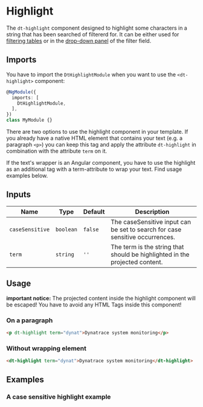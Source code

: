 # Highlight

<docs-source-example example="DefaultHighlightExampleComponent"></docs-source-example>

The `dt-highlight` component designed to highlight some characters in a string that has been searched of filtererd for.
It can be either used for [filtering tables](/components/table#table-filter-behavior) or in the [drop-down panel](/components/filter#adding-filters) of the filter field.

## Imports

You have to import the `DtHighlightModule` when you want to use the `<dt-highlight>` component:

```typescript
@NgModule({
  imports: [
    DtHighlightModule,
  ],
})
class MyModule {}
```

There are two options to use the highlight component in your template. If you already have a native HTML element that contains your text (e.g. a paragraph `<p>`) you can keep this tag and apply the attribute `dt-highlight` in combination with the attribute `term` on it.

If the text's wrapper is an Angular component, you have to use the highlight as an additional tag with a term-attribute to wrap your text. Find usage examples below.

## Inputs

| Name | Type | Default | Description |
| --- | --- | --- | --- |
| `caseSensitive` | `boolean` | `false` | The caseSensitive input can be set to search for case sensitive occurrences. |
| `term` | `string` | `''` | The term is the string that should be highlighted in the projected content. |

## Usage

**important notice:**
The projected content inside the highlight component will be escaped!
You have to avoid any HTML Tags inside this component!

### On a paragraph

```html
<p dt-highlight term="dynat">Dynatrace system monitoring</p>
```

### Without wrapping element

```html
<dt-highlight term="dynat">Dynatrace system monitoring</dt-highlight>
```

## Examples

### A case sensitive highlight example

<docs-source-example example="CaseSensitiveHighlightExampleComponent"></docs-source-example>
